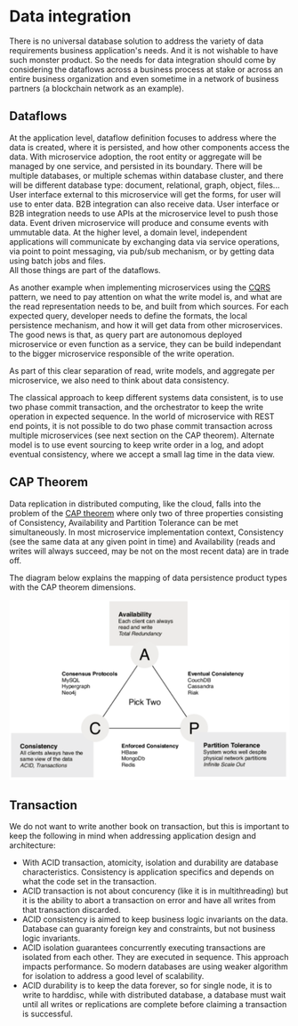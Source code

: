 # Data integration

There is no universal database solution to address the variety of data requirements business application's needs. And it is not wishable to have such monster product. So the needs for data integration should come by considering the dataflows across a business process at stake or across an entire business organization and even sometime in a network of business partners (a blockchain network as an example). 

## Dataflows

At the application level, dataflow definition focuses to address where the data is created, where it is persisted, and how other components access the data. With microservice adoption, the root entity or aggregate will be managed by one service, and persisted in its boundary. There will be multiple databases, or multiple schemas within database cluster, and there will be different database type: document, relational, graph, object, files...  User interface external to this microservice will get the forms, for user will use to enter data. B2B integration can also receive data. User interface or B2B integration needs to use APIs at the microservice level to push those data. Event driven microservice will produce and consume events with ummutable data. 
At the higher level, a domain level, independent applications will communicate by exchanging data via service operations, via point to point messaging, via pub/sub mechanism, or by getting data using batch jobs and files.    
All those things are part of the dataflows. 

As another example when implementing microservices using the [CQRS]() pattern, we need to pay attention on what the write model is, and what are the read representation needs to be, and built from which sources. For each expected query, developer needs to define the formats, the local persistence mechanism, and how it will get data from other microservices. The good news is that, as query part are autonomous deployed microservice or even function as a service, they can be build independant to the bigger microservice responsible of the write operation. 

As part of this clear separation of read, write models, and aggregate per microservice, we also need to think about data consistency.

The classical approach to keep different systems data consistent, is to use two phase commit transaction, and the orchestrator to keep the write operation in expected sequence. In the world of microservice with REST end points, it is not possible to do two phase commit transaction across multiple microservices (see next section on the CAP theorem). Alternate model is to use event sourcing to keep write order in a log, and adopt eventual consistency, where we accept a small lag time in the data view.

## CAP Theorem

Data replication in distributed computing, like the cloud, falls into the problem of the [CAP theorem](https://en.wikipedia.org/wiki/CAP_theorem) where only two of three properties consisting of Consistency, Availability and Partition Tolerance can be met simultaneously. In most microservice implementation context, Consistency (see the same data at any given point in time) and Availability (reads and writes will always succeed, may be not on the most recent data) are in trade off. 

The diagram below explains the mapping of data persistence product types with the CAP theorem dimensions.

![](images/CAP_theorem.png)

## Transaction

We do not want to write another book on transaction, but this is important to keep the following in mind when addressing application design and architecture:

* With ACID transaction, atomicity, isolation and durability are database characteristics. Consistency is application specifics and depends on what the code set in the transaction.
* ACID transaction is not about concurency (like it is in multithreading) but it is the ability to abort a transaction on error and have all writes from that transaction discarded.
* ACID consistency is aimed to keep business logic invariants on the data. Database can guaranty foreign key and constraints, but not business logic invariants.
* ACID isolation guarantees concurrently executing transactions are isolated from each other. They are executed in sequence. This approach impacts performance. So modern databases are using weaker algorithm for isolation to address a good level of scalability.
* ACID durability is to keep the data forever, so for single node, it is to write to harddisc, while with distributed database, a database must wait until all writes or replications are complete before claiming a transaction is successful. 